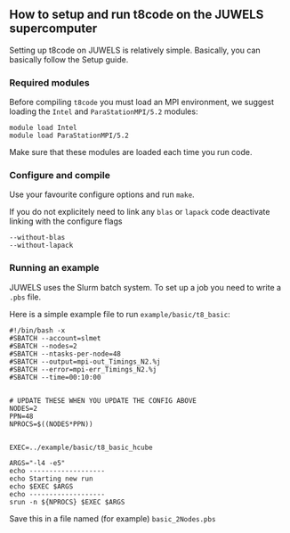 ## How to setup and run t8code on the JUWELS supercomputer

Setting up t8code on JUWELS is relatively simple. Basically, you can basically follow the Setup guide.

### Required modules

Before compiling `t8code` you must load an MPI environment, we suggest loading the `Intel` and `ParaStationMPI/5.2` modules:

```
module load Intel
module load ParaStationMPI/5.2
```

Make sure that these modules are loaded each time you run code.

### Configure and compile

Use your favourite configure options and run `make`.

If you do not explicitely need to link any `blas` or `lapack` code deactivate linking with the configure flags
```
--without-blas
--without-lapack
```

### Running an example

JUWELS uses the Slurm batch system. To set up a job you need to write a `.pbs` file.

Here is a simple example file to run `example/basic/t8_basic`:

```
#!/bin/bash -x
#SBATCH --account=slmet
#SBATCH --nodes=2
#SBATCH --ntasks-per-node=48
#SBATCH --output=mpi-out_Timings_N2.%j
#SBATCH --error=mpi-err_Timings_N2.%j
#SBATCH --time=00:10:00


# UPDATE THESE WHEN YOU UPDATE THE CONFIG ABOVE
NODES=2
PPN=48
NPROCS=$((NODES*PPN))


EXEC=../example/basic/t8_basic_hcube

ARGS="-l4 -e5"
echo -------------------
echo Starting new run
echo $EXEC $ARGS
echo -------------------
srun -n ${NPROCS} $EXEC $ARGS
```

Save this in a file named (for example) `basic_2Nodes.pbs`


